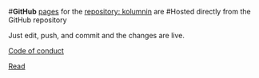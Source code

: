 #**GitHub** [pages](
https://kolumnin.github.io/pages/index.html)
for the [repository: kolumnin](https://github.com/kolumnin) are
#Hosted directly from the GitHub repository

Just edit, push, and commit and the changes are live.

[Code of conduct](https://github.com/kolumnin/pages/blob/master/CODE_OF_CONDUCT.md)

[Read](https://github.com/KoluMnIN/pages/TextRead.md)

